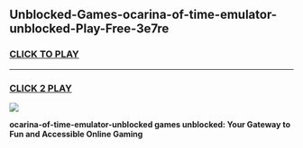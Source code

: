 
## Unblocked-Games-ocarina-of-time-emulator-unblocked-Play-Free-3e7re
<h3>
<a href="https://premium76.site?title=ocarina-of-time-emulator-unblocked&ref=23A">CLICK TO PLAY</a></h3>
<hr>

<h3>
<a href="https://premium76.site?title=ocarina-of-time-emulator-unblocked&ref=23A">CLICK 2 PLAY</a>
  
</h3>

<a href="https://premium76.site?title=ocarina-of-time-emulator-unblocked&ref=23A"><img src="https://clearcache.store/games.png"></a>


**ocarina-of-time-emulator-unblocked games unblocked: Your Gateway to Fun and Accessible Online Gaming**

